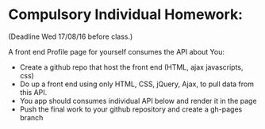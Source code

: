 # Compulsory Individual Homework:
(Deadline Wed 17/08/16 before class.)

A front end Profile page for yourself consumes the API about You:

- Create a github repo that host the front end
(HTML, ajax javascripts, css)
- Do up a front end using only HTML, CSS, jQuery, Ajax, to pull data from this API.
- You app should consumes individual API below and render it in the page
- Push the final work to your github repository and create a gh-pages branch
